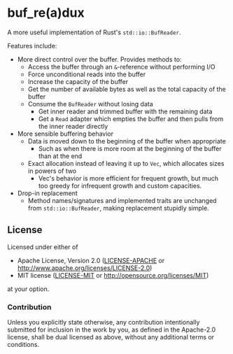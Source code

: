 # buf\_re(a)dux

A more useful implementation of Rust's `std::io::BufReader`. 

Features include:

* More direct control over the buffer. Provides methods to:
  * Access the buffer through an `&`-reference without performing I/O
  * Force unconditional reads into the buffer
  * Increase the capacity of the buffer
  * Get the number of available bytes as well as the total capacity of the buffer
  * Consume the `BufReader` without losing data
    * Get inner reader and trimmed buffer with the remaining data
    * Get a `Read` adapter which empties the buffer and then pulls from the inner reader directly
* More sensible buffering behavior
  * Data is moved down to the beginning of the buffer when appropriate
    * Such as when there is more room at the beginning of the buffer than at the end
  * Exact allocation instead of leaving it up to `Vec`, which allocates sizes in powers of two
    * Vec's behavior is more efficient for frequent growth, but much too greedy for infrequent growth and custom capacities.
* Drop-in replacement
  * Method names/signatures and implemented traits are unchanged from `std::io::BufReader`, making replacement stupidly simple.

## License

Licensed under either of

 * Apache License, Version 2.0 ([LICENSE-APACHE](LICENSE-APACHE) or http://www.apache.org/licenses/LICENSE-2.0)
 * MIT license ([LICENSE-MIT](LICENSE-MIT) or http://opensource.org/licenses/MIT)

at your option.

### Contribution

Unless you explicitly state otherwise, any contribution intentionally submitted
for inclusion in the work by you, as defined in the Apache-2.0 license, shall be dual licensed as above, without any
additional terms or conditions.
